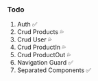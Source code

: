 ### Todo
1. Auth ✅
2. Crud Products 💦
3. Crud User 💦
4. Crud ProductIn 💦
5. Crud ProductOut 💦
6. Navigation Guard ✅
7. Separated Components ✅
